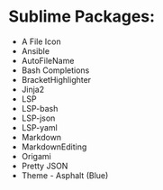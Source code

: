 # Sublime Packages:

+ A File Icon
+ Ansible 
+ AutoFileName
+ Bash Completions
+ BracketHighlighter
+ Jinja2
+ LSP
+ LSP-bash
+ LSP-json
+ LSP-yaml
+ Markdown 
+ MarkdownEditing
+ Origami
+ Pretty JSON
+ Theme - Asphalt (Blue)
